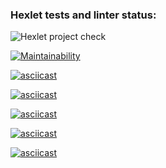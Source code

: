 ### Hexlet tests and linter status:
![Hexlet project check](https://github.com/sergalemasov/frontend-project-lvl1/workflows/hexlet-check/badge.svg)

[![Maintainability](https://api.codeclimate.com/v1/badges/a99a88d28ad37a79dbf6/maintainability)](https://codeclimate.com/github/codeclimate/codeclimate/maintainability)

[![asciicast](https://asciinema.org/a/L0nyJnu1ofRKcc2UcqnqE4eOZ.svg)](https://asciinema.org/a/L0nyJnu1ofRKcc2UcqnqE4eOZ)

[![asciicast](https://asciinema.org/a/tyLliwP053YWsYInJonRKBpFL.svg)](https://asciinema.org/a/tyLliwP053YWsYInJonRKBpFL)

[![asciicast](https://asciinema.org/a/2x6vvGCXb8Rhcv1QGOWAFGkGa.svg)](https://asciinema.org/a/2x6vvGCXb8Rhcv1QGOWAFGkGa)

[![asciicast](https://asciinema.org/a/8lGtJAHH6TRgOCUJpw2cXjCjS.svg)](https://asciinema.org/a/8lGtJAHH6TRgOCUJpw2cXjCjS)

[![asciicast](https://asciinema.org/a/Ttc02VeWLz4P7GJUYo8h2lrYJ.svg)](https://asciinema.org/a/Ttc02VeWLz4P7GJUYo8h2lrYJ)
